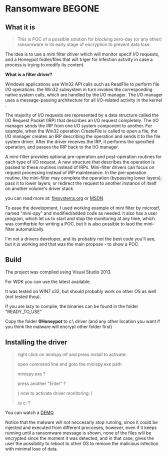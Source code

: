 
# Ransomware BEGONE	

## What it is



> This is POC of a possible solution for blocking zero-day (or any other) ransomware in its early stage of encryption to prevent data lose.

The idea is to use a mini filter driver which will monitor specif I/O requests, and a Honeypot fodler/files that will triger for infection activity in case a process is trying to modify its content.

**What is a filter driver?**

Windows applications use Win32 API calls such as ReadFile to perform file I/O operations.  the Win32 subsystem in turn invokes the corresponding native system calls, which are handled by the I/O manager. The I/O manager uses a message-passing architecture for all I/O-related activity in the kernel .

The majority of I/O requests are represented by a data structure called the I/O Request Packet (IRP) that describes an I/O request completely. The I/O manager sends the IRP from one I/O system component to another. For example, when the Win32 operation CreateFile is called to open a file, the I/O manager creates an IRP describing the operation and sends it to the file system driver. After the driver receives the IRP, it performs the specified operation, and passes the IRP back to the I/O manager.

A mini-filter provides optional pre-operation and post-operation routines for each type of I/O request. A new structure that describes the operation is passed to these routines instead of IRPs. Mini-filter drivers can focus on request processing instead of IRP maintenance. In the pre-operation routine, the mini-filter may complete the operation (bypassing lower layers); pass it to lower layers; or redirect the request to another instance of itself on another volume's driver stack.

you can read more at: [filesystems.org](https://www.filesystems.org/docs/zen/zen.html) or [MSDN](https://msdn.microsoft.com/en-us/library/windows/hardware/ff540402(v=vs.85).aspx)

To ease the development, I used working example of mini filter by microstf, named "mini-spy" and modified/added code as needed.
it also has a user program, which let us to start and stop the monitoring at any time, which was comfterble for writing a POC, but it
is also possible to laod the mini-filter automatically.

I'm not a drivers developer, and its probably not the best code you'll see, but it is working and that was the main propose - to show a POC.

## Build

The project was compiled using Visual Studio 2013.

For WDK you can use the latest available.

It was tested on WIN7 x32, but should probably work on other OS as well (not tested thou).

If you are lazy to compile, the binaries can be found in the folder "READY_TO_USE"

Copy the folder **0Honeypot** to c:\  driver (and any other location you want if you think the malware will encrypt other folder first)

## Installing the driver 
> right click on minispy.inf and press install
>to activate:
>
>open command line and goto the minispy.exe path
>
> minispy.exe ?
>
>press another "Enter" ?
>
>( now to activate driver monitoring: )
>
> /a c: ?

You can watch a [DEMO](https://youtu.be/Fi1BsJ4lxec)

Notice that the malware will not neccesarly stop running, since it could be injected and executed from different procceses, however, even if it keeps running until
a ransomware message is shown, none of the files will be encrypted since the moment it was detected, and in that case, gives the user the possibility to reboot to other OS to remove the malicious infection with minimal lose of data.


